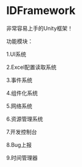 # IDFramework

非常容易上手的Unity框架！


功能模块：

1.UI系统

2.Excel配置读取系统

3.事件系统

4.组件化系统

5.网络系统

6.资源管理系统

7.开发控制台

8.Bug上报

9.时间管理器

